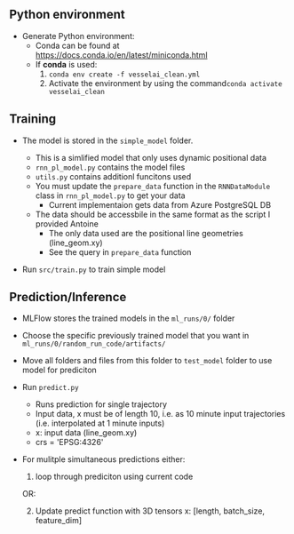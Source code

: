 ## Python environment
- Generate Python environment:
   - Conda can be found at https://docs.conda.io/en/latest/miniconda.html
   - If **conda** is used:
      1. ``conda env create -f vesselai_clean.yml``
      2. Activate the environment by using the command``conda activate vesselai_clean``
      

## Training 
- The model is stored in the ``simple_model`` folder.

  - This is a simlified model that only uses dynamic positional data
  - ``rnn_pl_model.py`` contains the model files 
  - ``utils.py`` contains additionl funcitons used
  - You must update the ``prepare_data`` function in the  ``RNNDataModule`` class in ``rnn_pl_model.py`` to get your data
    - Current implementaion gets data from Azure PostgreSQL DB
  - The data should be accessbile in the same format as the script I provided Antoine
    - The only data used are the positional line geometries (line_geom.xy)
    - See the query in ``prepare_data`` function

- Run ``src/train.py`` to train simple model


## Prediction/Inference

 - MLFlow stores the trained models in the ``ml_runs/0/`` folder
    
 - Choose the specific previously trained model that you want in ``ml_runs/0/random_run_code/artifacts/``
  
 - Move all folders and files from this folder to ``test_model`` folder to use model for prediciton

 - Run ``predict.py``
     - Runs prediction for single trajectory
     - Input data, x must be of length 10, i.e. as 10 minute input trajectories (i.e. interpolated at 1 minute inputs)
     - x: input data (line_geom.xy)
     - crs = 'EPSG:4326'
 - For mulitple simultaneous predictions either:
    
    1. loop through prediciton using current code
    
    OR: 
    
    2. Update predict function with 3D tensors
        x: [length, batch_size, feature_dim] 
   
